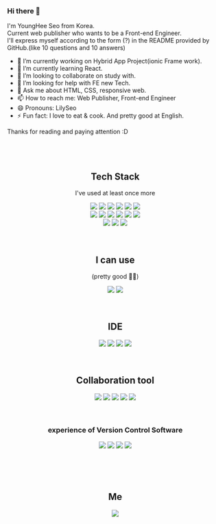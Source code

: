 ### Hi there 👋

I'm YoungHee Seo from Korea.   
Current web publisher who wants to be a Front-end Engineer.   
I'll express myself according to the form (?) in the README provided by GitHub.(like 10 questions and 10 answers)


- 🔭 I’m currently working on Hybrid App Project(ionic Frame work).
- 🌱 I’m currently learning React.
- 👯 I’m looking to collaborate on study with.
- 🤔 I’m looking for help with FE new Tech.
- 💬 Ask me about HTML, CSS, responsive web.
- 📫 How to reach me: Web Publisher, Front-end Engineer
- 😄 Pronouns: LilySeo
- ⚡ Fun fact: I love to eat & cook. And pretty good at English.
   
     
     
      

Thanks for reading and paying attention :D


<div style="padding-top:40px; text-align:center">

## Tech Stack
I've used at least once more   

<img src="https://img.shields.io/badge/HTML5-E34f26?style=flat-square&logo=HTML5&logoColor=white"/>

<img src="https://img.shields.io/badge/CSS3-1572B6?style=flat-square&logo=CSS3&logoColor=white"/>

<img src="https://img.shields.io/badge/Sass-CC6699?style=flat-square&logo=Sass&logoColor=white"/>

<img src="https://img.shields.io/badge/Less-1D365D?style=flat-square&logo=Less&logoColor=white"/>

<img src="https://img.shields.io/badge/Bootstrap-7952B3?style=flat-square&logo=Bootstrap&logoColor=white"/>

<img src="https://img.shields.io/badge/WordPress-21759B?style=flat-square&logo=WordPress&logoColor=white"/>

<br />

<!-- 
<img src="https://img.shields.io/badge/Adobe Photoshop-31A8FF?style=flat-square&logo=Adobe Photoshop&logoColor=white"/>

<img src="https://img.shields.io/badge/Adobe Illustrator-FF9A00?style=flat-square&logo=Adobe Illustrator&logoColor=white"/>

<br /> -->

<img src="https://img.shields.io/badge/JavaScript-F7DF1E?style=flat-square&logo=JavaScript&logoColor=white"/>   

<img src="https://img.shields.io/badge/TypeScript-3178C6?style=flat-square&logo=TypeScript&logoColor=white"/> 

<img src="https://img.shields.io/badge/jQuery-0769AD?style=flat-square&logo=jQuery&logoColor=white"/>

<img src="https://img.shields.io/badge/Vue.js-4FC08D?style=flat-square&logo=Vue-dot-js&logoColor=white"/>

<img src="https://img.shields.io/badge/React-61DAFB?style=flat-square&logo=React&logoColor=black"/>

<img src="https://img.shields.io/badge/AngularJS-E23237?style=flat-square&logo=AngularJS&logoColor=white"/>

<br />

<img src="https://img.shields.io/badge/Ionic-3880FF?style=flat-square&logo=Ionic&logoColor=white"/>

<img src="https://img.shields.io/badge/Expo-000020?style=flat-square&logo=Expo&logoColor=white"/>

<img src="https://img.shields.io/badge/Xcode-147EFB?style=flat-square&logo=Xcode&logoColor=white"/>

<br />
<br />
<br />



## I can use
(pretty good 👍🏻)

<img src="https://img.shields.io/badge/Adobe Photoshop-31A8FF?style=flat-square&logo=Adobe Photoshop&logoColor=white"/>

<img src="https://img.shields.io/badge/Adobe Illustrator-FF9A00?style=flat-square&logo=Adobe Illustrator&logoColor=white"/>
<br />
<br />
<br />

## IDE
<img src="https://img.shields.io/badge/Visual Studio Code-007ACC?style=flat-square&logo=Visual Studio Code&logoColor=white"/>

<img src="https://img.shields.io/badge/IntelliJ IDEA-000000?style=flat-square&logo=IntelliJ IDEA&logoColor=white"/>

<img src="https://img.shields.io/badge/Sublime Text-FF9800?style=flat-square&logo=Sublime Text&logoColor=white"/>

<img src="https://img.shields.io/badge/Eclipse IDE-2C2255?style=flat-square&logo=Eclipse IDE&logoColor=white"/>
<br />
<br />
<br />

## Collaboration tool
<img src="https://img.shields.io/badge/Slack-4A154B?style=flat-square&logo=Slack&logoColor=white"/>

<img src="https://img.shields.io/badge/Notion-000000?style=flat-square&logo=Notion&logoColor=white"/>


<img src="https://img.shields.io/badge/Trello-0052CC?style=flat-square&logo=Trello&logoColor=white"/>

<img src="https://img.shields.io/badge/Jira-0052CC?style=flat-square&logo=Jira&logoColor=white"/>

<img src="https://img.shields.io/badge/Zeplin-FCA121?style=flat-square"/>
<br />
<br />
<br />


<!-- ### Version management -->
### experience of Version Control Software
<img src="https://img.shields.io/badge/Git-F05032?style=flat-square&logo=Git&logoColor=white"/>

<img src="https://img.shields.io/badge/GitLab-FCA121?style=flat-square&logo=GitLab&logoColor=black"/>


<img src="https://img.shields.io/badge/Bitbucket-0052CC?style=flat-square&logo=Bitbucket&logoColor=white"/>

<img src="https://img.shields.io/badge/Subversion-809CC9?style=flat-square&logo=Subversion&logoColor=white"/>

<br />
<br />
<br />
<br />
<br />

## Me
<a href="https://velog.io/@lilyseo" target="_blank"><img src="https://img.shields.io/badge/Velog-20c997?style=flat-square&logo=Vimeo&logoColor=white"/></a>
</div>

<!-- HTML5, CSS3, Sass, Less, Bootstrap, WordPress,
Adobe Photoshop, Adobe Illustrator
JavaScript, TypeScript,
jQuery, Vue.js, React, AngularJS, 
Ionic, Expo, Xcode



Visual Studio Code, IntelliJ IDEA, Sublime Text, Eclipse IDE

Slack, Notion, Trello, JIRA, Zeplin

Git,GitLab, Bitbucket, SVN -->



<!--
**LilySeo/lilyseo** is a ✨ _special_ ✨ repository because its `README.md` (this file) appears on your GitHub profile.

Here are some ideas to get you started:

- 🔭 I’m currently working on ...
- 🌱 I’m currently learning ...
- 👯 I’m looking to collaborate on ...
- 🤔 I’m looking for help with ...
- 💬 Ask me about ...
- 📫 How to reach me: ...
- 😄 Pronouns: ...
- ⚡ Fun fact: ...
-->
